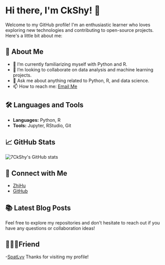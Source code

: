 # Hi there, I'm CkShy! 👋

Welcome to my GitHub profile! I'm an enthusiastic learner who loves exploring new technologies and contributing to open-source projects. Here's a little bit about me:

## 🚀 About Me
- 🌱 I’m currently familiarizing myself with Python and R.
- 👯 I’m looking to collaborate on data analysis and machine learning projects.
- 💬 Ask me about anything related to Python, R, and data science.
- 📫 How to reach me: [Email Me](ckshy@snnu.edu.cn)

## 🛠️ Languages and Tools
- **Languages:** Python, R
- **Tools:** Jupyter, RStudio, Git

## 📈 GitHub Stats
![7CkShy's GitHub stats](https://github-readme-stats.vercel.app/api?username=7CkShy&show_icons=true&theme=radical)

## 🔗 Connect with Me
- [ZhiHu](https://www.zhihu.com/people/wei-feng-12581)
- [GitHub](https://github.com/7CkShy)

## 📚 Latest Blog Posts
<!-- BLOG-POST-LIST:START -->
<!-- BLOG-POST-LIST:END -->

Feel free to explore my repositories and don't hesitate to reach out if you have any questions or collaboration ideas!

## 🧑‍🤝‍🧑Friend
-[SpatLyv](https://github.com/SpatLyu)
Thanks for visiting my profile!
